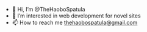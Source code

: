 - 👋 Hi, I’m @TheHaoboSpatula
- 👀 I’m interested in web development for novel sites
- 📫 How to reach me thehaobospatula@gmail.com

<!---
TheHaoboSpatula/TheHaoboSpatula is a ✨ special ✨ repository because its `README.md` (this file) appears on your GitHub profile.
You can click the Preview link to take a look at your changes.
--->
